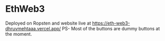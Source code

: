 # EthWeb3
Deployed on Ropsten and website live at https://eth-web3-dhruvmehtaaa.vercel.app/
PS- Most of the buttons are dummy buttons at the moment.
